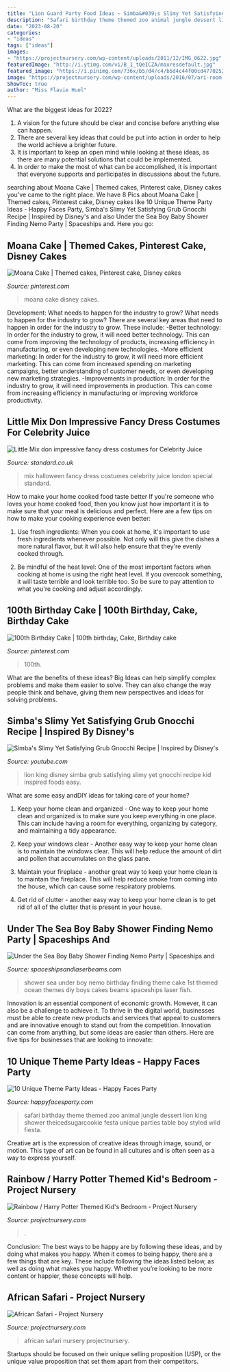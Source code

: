 ```yaml
---
title: "Lion Guard Party Food Ideas ~ Simba&#039;s Slimy Yet Satisfying Grub Gnocchi Recipe"
description: "Safari birthday theme themed zoo animal jungle dessert lion king shower theicedsugarcookie festa unique parties table boy styled wild fiesta"
date: "2023-08-20"
categories:
- "ideas"
tags: ["ideas"]
images:
- "https://projectnursery.com/wp-content/uploads/2011/12/IMG_0622.jpg"
featuredImage: "http://i.ytimg.com/vi/B_1_tQeICZA/maxresdefault.jpg"
featured_image: "https://i.pinimg.com/736x/b5/d4/c4/b5d4c44f00cd47702526b5fe397fcdca.jpg"
image: "https://projectnursery.com/wp-content/uploads/2016/07/ari-room-5.jpg"
ShowToc: true
author: "Miss Flavie Huel"
---
```



What are the biggest ideas for 2022?
1. A vision for the future should be clear and concise before anything else can happen. 
2. There are several key ideas that could be put into action in order to help the world achieve a brighter future. 
3. It is important to keep an open mind while looking at these ideas, as there are many potential solutions that could be implemented. 
4. In order to make the most of what can be accomplished, it is important that everyone supports and participates in discussions about the future.

	

		
searching about Moana Cake | Themed cakes, Pinterest cake, Disney cakes you've came to the right place. We have 8 Pics about Moana Cake | Themed cakes, Pinterest cake, Disney cakes like 10 Unique Theme Party Ideas - Happy Faces Party, Simba&#039;s Slimy Yet Satisfying Grub Gnocchi Recipe | Inspired by Disney&#039;s and also Under the Sea Boy Baby Shower Finding Nemo Party | Spaceships and. Here you go:
		
    
## Moana Cake | Themed Cakes, Pinterest Cake, Disney Cakes

<img loading=lazy src="https://i.pinimg.com/736x/b5/d4/c4/b5d4c44f00cd47702526b5fe397fcdca.jpg" onerror="this.onerror=null;this.src='https://tse2.mm.bing.net/th?id=OIP.aLg4N_xV0lyQI7qHypSh5AHaLH&amp;pid=15.1';" alt="Moana Cake | Themed cakes, Pinterest cake, Disney cakes">

_Source: pinterest.com_

>moana cake disney cakes. 

	

Development: What needs to happen for the industry to grow?
What needs to happen for the industry to grow? 
There are several key areas that need to happen in order for the industry to grow. These include: 
-Better technology: In order for the industry to grow, it will need better technology. This can come from improving the technology of products, increasing efficiency in manufacturing, or even developing new technologies. 
-More efficient marketing: In order for the industry to grow, it will need more efficient marketing. This can come from increased spending on marketing campaigns, better understanding of customer needs, or even developing new marketing strategies. 
-Improvements in production: In order for the industry to grow, it will need improvements in production. This can come from increasing efficiency in manufacturing or improving workforce productivity.

    
## Little Mix Don Impressive Fancy Dress Costumes For Celebrity Juice

<img loading=lazy src="https://static.standard.co.uk/s3fs-public/thumbnails/image/2015/10/29/11/littlemixcelebjuice2910a.jpg" onerror="this.onerror=null;this.src='https://tse3.mm.bing.net/th?id=OIP.peLYbVMKu9pr_RRG0t2TAgHaE8&amp;pid=15.1';" alt="Little Mix don impressive fancy dress costumes for Celebrity Juice">

_Source: standard.co.uk_

>mix halloween fancy dress costumes celebrity juice london special standard. 

	

How to make your home cooked food taste better
If you're someone who loves your home cooked food, then you know just how important it is to make sure that your meal is delicious and perfect. Here are a few tips on how to make your cooking experience even better: 
1. Use fresh ingredients: When you cook at home, it's important to use fresh ingredients whenever possible. Not only will this give the dishes a more natural flavor, but it will also help ensure that they're evenly cooked through.

2. Be mindful of the heat level: One of the most important factors when cooking at home is using the right heat level. If you overcook something, it will taste terrible and look terrible too. So be sure to pay attention to what you're cooking and adjust accordingly.


    
## 100th Birthday Cake | 100th Birthday, Cake, Birthday Cake

<img loading=lazy src="https://i.pinimg.com/originals/04/a8/00/04a8000ceb01f8cd9155a5ace2f4032e.jpg" onerror="this.onerror=null;this.src='https://tse2.mm.bing.net/th?id=OIP.FlYfkZcRZLX0c9WrMwXrmAHaJ4&amp;pid=15.1';" alt="100th Birthday Cake | 100th birthday, Cake, Birthday cake">

_Source: pinterest.com_

>100th. 

	

What are the benefits of these ideas?
Big Ideas can help simplify complex problems and make them easier to solve. They can also change the way people think and behave, giving them new perspectives and ideas for solving problems.

    
## Simba&#039;s Slimy Yet Satisfying Grub Gnocchi Recipe | Inspired By Disney&#039;s

<img loading=lazy src="http://i.ytimg.com/vi/B_1_tQeICZA/maxresdefault.jpg" onerror="this.onerror=null;this.src='https://tse2.mm.bing.net/th?id=OIP.vN2qeaqDneyW4DjMxHc0lQHaEK&amp;pid=15.1';" alt="Simba&#039;s Slimy Yet Satisfying Grub Gnocchi Recipe | Inspired by Disney&#039;s">

_Source: youtube.com_

>lion king disney simba grub satisfying slimy yet gnocchi recipe kid inspired foods easy. 

	

What are some easy andDIY ideas for taking care of your home?
1. Keep your home clean and organized - One way to keep your home clean and organized is to make sure you keep everything in one place. This can include having a room for everything, organizing by category, and maintaining a tidy appearance.
2. Keep your windows clear - Another easy way to keep your home clean is to maintain the windows clear. This will help reduce the amount of dirt and pollen that accumulates on the glass pane.

3. Maintain your fireplace - another great way to keep your home clean is to maintain the fireplace. This will help reduce smoke from coming into the house, which can cause some respiratory problems.

4. Get rid of clutter - another easy way to keep your home clean is to get rid of all of the clutter that is present in your house.

    
## Under The Sea Boy Baby Shower Finding Nemo Party | Spaceships And

<img loading=lazy src="http://spaceshipsandlaserbeams.com/wp-content/uploads/2015/09/under-the-sea-baby-shower-finding-nemo-birthday-party-600x600.jpg" onerror="this.onerror=null;this.src='https://tse4.mm.bing.net/th?id=OIP.ViSToZRXjK1vO5XhJVJQiQHaHa&amp;pid=15.1';" alt="Under the Sea Boy Baby Shower Finding Nemo Party | Spaceships and">

_Source: spaceshipsandlaserbeams.com_

>shower sea under boy nemo birthday finding theme cake 1st themed ocean themes diy boys cakes beams spaceships laser fish. 

	

Innovation is an essential component of economic growth. However, it can also be a challenge to achieve it. To thrive in the digital world, businesses must be able to create new products and services that appeal to customers and are innovative enough to stand out from the competition. Innovation can come from anything, but some ideas are easier than others. Here are five tips for businesses that are looking to innovate:

    
## 10 Unique Theme Party Ideas - Happy Faces Party

<img loading=lazy src="http://happyfacesparty.com/wp-content/uploads/2017/08/d2ceb8fdfcfac48803f0ec0f9d0e39a5.jpg" onerror="this.onerror=null;this.src='https://tse1.mm.bing.net/th?id=OIP.deAkZKlcU4eBwlKCY0VXpQHaLR&amp;pid=15.1';" alt="10 Unique Theme Party Ideas - Happy Faces Party">

_Source: happyfacesparty.com_

>safari birthday theme themed zoo animal jungle dessert lion king shower theicedsugarcookie festa unique parties table boy styled wild fiesta. 

	

Creative art is the expression of creative ideas through image, sound, or motion. This type of art can be found in all cultures and is often seen as a way to express yourself.

    
## Rainbow / Harry Potter Themed Kid&#039;s Bedroom - Project Nursery

<img loading=lazy src="https://projectnursery.com/wp-content/uploads/2016/07/ari-room-5.jpg" onerror="this.onerror=null;this.src='https://tse1.mm.bing.net/th?id=OIP.ttzEVJ5G-J8ytk5RMEt_wQHaLH&amp;pid=15.1';" alt="Rainbow / Harry Potter Themed Kid&#039;s Bedroom - Project Nursery">

_Source: projectnursery.com_

>. 

	

Conclusion: The best ways to be happy are by following these ideas, and by doing what makes you happy.
When it comes to being happy, there are a few things that are key. These include following the ideas listed below, as well as doing what makes you happy. Whether you’re looking to be more content or happier, these concepts will help.

    
## African Safari - Project Nursery

<img loading=lazy src="https://projectnursery.com/wp-content/uploads/2011/12/IMG_0622.jpg" onerror="this.onerror=null;this.src='https://tse1.mm.bing.net/th?id=OIP.DtiTYJnsSxfSD9ywkKExCwHaFj&amp;pid=15.1';" alt="African Safari - Project Nursery">

_Source: projectnursery.com_

>african safari nursery projectnursery. 

	

Startups should be focused on their unique selling proposition (USP), or the unique value proposition that set them apart from their competitors.

